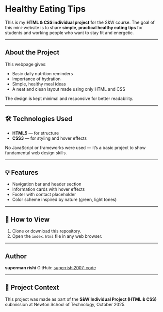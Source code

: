 # Healthy Eating Tips 

This is my **HTML & CSS individual project** for the S&W course.
The goal of this mini-website is to share **simple, practical healthy eating tips** for students and working people who want to stay fit and energetic.

---

##  About the Project

This webpage gives:

* Basic daily nutrition reminders
* Importance of hydration
* Simple, healthy meal ideas
* A neat and clean layout made using only HTML and CSS

The design is kept minimal and responsive for better readability.

---

## 🛠️ Technologies Used

* **HTML5** — for structure
* **CSS3** — for styling and hover effects

No JavaScript or frameworks were used — it’s a basic project to show fundamental web design skills.

---

## 💡 Features

* Navigation bar and header section
* Information cards with hover effects
* Footer with contact placeholder
* Color scheme inspired by nature (green, light tones)

---

## 📂 How to View

1. Clone or download this repository.
2. Open the `index.html` file in any web browser.

---

## Author

**superman rishi**
GitHub: [superrishi2007-code](https://github.com/superrishi2007-code)

---

## 🏁 Project Context

This project was made as part of the **S&W Individual Project (HTML & CSS)** submission at Newton School of Technology, October 2025.
